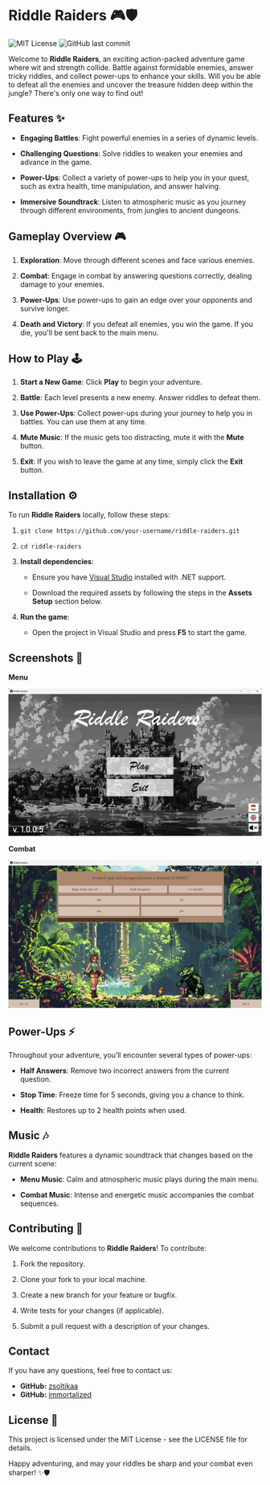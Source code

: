 Riddle Raiders 🎮🛡️
====================

![MIT License](https://img.shields.io/badge/License-MIT-yellow.svg)
![GitHub last commit](https://img.shields.io/github/last-commit/zsoltikaa/RiddleRaiders)

Welcome to **Riddle Raiders**, an exciting action-packed adventure game where wit and strength collide. Battle against formidable enemies, answer tricky riddles, and collect power-ups to enhance your skills. Will you be able to defeat all the enemies and uncover the treasure hidden deep within the jungle? There's only one way to find out!


Features ✨
----------

*   **Engaging Battles**: Fight powerful enemies in a series of dynamic levels.
    
*   **Challenging Questions**: Solve riddles to weaken your enemies and advance in the game.
    
*   **Power-Ups**: Collect a variety of power-ups to help you in your quest, such as extra health, time manipulation, and answer halving.
    
*   **Immersive Soundtrack**: Listen to atmospheric music as you journey through different environments, from jungles to ancient dungeons.

        
Gameplay Overview 🎮
--------------------

1.  **Exploration**: Move through different scenes and face various enemies.
    
2.  **Combat**: Engage in combat by answering questions correctly, dealing damage to your enemies.
    
3.  **Power-Ups**: Use power-ups to gain an edge over your opponents and survive longer.
    
4.  **Death and Victory**: If you defeat all enemies, you win the game. If you die, you'll be sent back to the main menu.
    

How to Play 🕹️
---------------

1.  **Start a New Game**: Click **Play** to begin your adventure.
    
2.  **Battle**: Each level presents a new enemy. Answer riddles to defeat them.
    
3.  **Use Power-Ups**: Collect power-ups during your journey to help you in battles. You can use them at any time.
    
4.  **Mute Music**: If the music gets too distracting, mute it with the **Mute** button.
    
5.  **Exit**: If you wish to leave the game at any time, simply click the **Exit** button.
    

Installation ⚙️
---------------

To run **Riddle Raiders** locally, follow these steps:

1.  `git clone https://github.com/your-username/riddle-raiders.git`
    
2.  `cd riddle-raiders`
    
3.  **Install dependencies**:
    
    *   Ensure you have [Visual Studio](https://visualstudio.microsoft.com/) installed with .NET support.
        
    *   Download the required assets by following the steps in the **Assets Setup** section below.
        
4.  **Run the game**:
    
    *   Open the project in Visual Studio and press **F5** to start the game.
        

Screenshots 📸
--------------

**Menu**

![](https://github.com/zsoltikaa/RiddleRaiders/blob/master/Screenshots/menu.png)

**Combat**

![](https://github.com/zsoltikaa/RiddleRaiders/blob/master/Screenshots/combat.png)

    
Power-Ups ⚡
-----------

Throughout your adventure, you’ll encounter several types of power-ups:

*   **Half Answers**: Remove two incorrect answers from the current question.
    
*   **Stop Time**: Freeze time for 5 seconds, giving you a chance to think.
    
*   **Health**: Restores up to 2 health points when used.
    

Music 🎶
--------

**Riddle Raiders** features a dynamic soundtrack that changes based on the current scene:

*   **Menu Music**: Calm and atmospheric music plays during the main menu.
    
*   **Combat Music**: Intense and energetic music accompanies the combat sequences.

    
Contributing 🤝
---------------

We welcome contributions to **Riddle Raiders**! To contribute:

1.  Fork the repository.
    
2.  Clone your fork to your local machine.
    
3.  Create a new branch for your feature or bugfix.
    
4.  Write tests for your changes (if applicable).
    
5.  Submit a pull request with a description of your changes.

Contact
-----------

If you have any questions, feel free to contact us:

- **GitHub:** [zsoltikaa](https://github.com/zsoltikaa)
- **GitHub:** [immortalized](https://github.com/immortalized)


License 📄
----------

This project is licensed under the MIT License - see the LICENSE file for details.

Happy adventuring, and may your riddles be sharp and your combat even sharper! ✨🛡️
